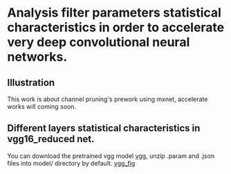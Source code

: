 Analysis filter parameters statistical characteristics in order to accelerate very deep convolutional neural networks.
======
Illustration
------
This work is about channel pruning's prework using mxnet, accelerate works will coming soon.

Different layers statistical characteristics in vgg16_reduced net.
------
You can download the pretrained vgg model [vgg](https://github-production-release-asset-2e65be.s3.amazonaws.com/69511580/3b46dde6-dd9e-11e6-8816-605f5e63424d?X-Amz-Algorithm=AWS4-HMAC-SHA256&X-Amz-Credential=AKIAIWNJYAX4CSVEH53A%2F20180123%2Fus-east-1%2Fs3%2Faws4_request&X-Amz-Date=20180123T101046Z&X-Amz-Expires=300&X-Amz-Signature=ccd55924464f10427ddf2b1c49955d5104893ba6ac052ec00ec10f1fe2fdecf1&X-Amz-SignedHeaders=host&actor_id=28799290&response-content-disposition=attachment%3B%20filename%3Dvgg16_reduced.zip&response-content-type=application%2Foctet-stream), unzip .param and .json files into model/ directory by default.
[vgg_fig](https://github.com/yuanCnD/Model-parameter-analysis/blob/master/different%20filters%20Statistical%20characteristics.png "vgg_fig") 

